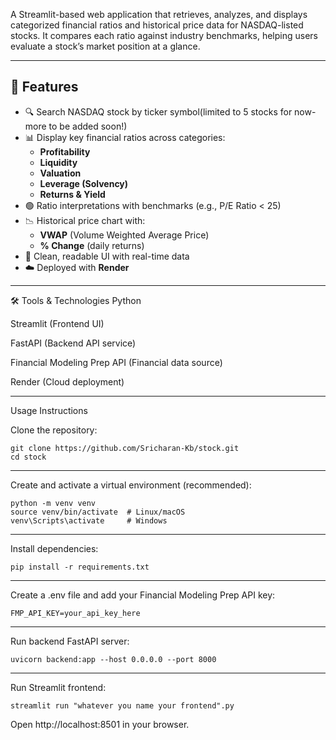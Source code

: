 A Streamlit-based web application that retrieves, analyzes, and displays categorized financial ratios and historical price data for NASDAQ-listed stocks. It compares each ratio against industry benchmarks, helping users evaluate a stock’s market position at a glance.

---

## 🚀 Features

- 🔍 Search NASDAQ stock by ticker symbol(limited to 5 stocks for now- more to be added soon!)
- 📊 Display key financial ratios across categories:
  - **Profitability**
  - **Liquidity**
  - **Valuation**
  - **Leverage (Solvency)**
  - **Returns & Yield**
- 🟢 Ratio interpretations with benchmarks (e.g., P/E Ratio < 25)
- 📉 Historical price chart with:
  - **VWAP** (Volume Weighted Average Price)
  - **% Change** (daily returns)
- 🧠 Clean, readable UI with real-time data
- ☁️ Deployed with **Render**

---
🛠 Tools & Technologies
Python

Streamlit (Frontend UI)

FastAPI (Backend API service)

Financial Modeling Prep API (Financial data source)

Render (Cloud deployment)


---
 Usage Instructions
 
Clone the repository:

```
git clone https://github.com/Sricharan-Kb/stock.git
cd stock
```
---
Create and activate a virtual environment (recommended):

```
python -m venv venv
source venv/bin/activate  # Linux/macOS
venv\Scripts\activate     # Windows
```
---
Install dependencies:

```
pip install -r requirements.txt
```
---
Create a .env file and add your Financial Modeling Prep API key:
```
FMP_API_KEY=your_api_key_here
```
---
Run backend FastAPI server:
```
uvicorn backend:app --host 0.0.0.0 --port 8000
```

---
Run Streamlit frontend:
```
streamlit run "whatever you name your frontend".py
```
Open http://localhost:8501 in your browser.
